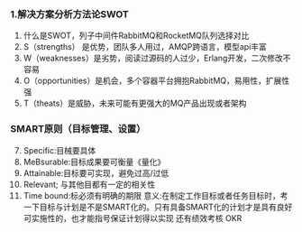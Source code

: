 ### 1.解决方案分析方法论SWOT

 1. 什么是SWOT，列子中间件RabbitMQ和RocketMQ队列选择对比
 2. S（strengths） 是优势，团队多人用过，AMQP跨语言，模型api丰富
 3. W（weaknesses）是劣势，阅读过源码的人过少，Erlang开发，二次修改不容易
 4. O（opportunities）是机会，多个容器平台拥抱RabbitMQ，易用性，扩展性强
 5. T（theats）是威胁，未来可能有更强大的MQ产品出现或者架构
 
 ### SMART原则（目标管理、设置）
 7. Specific:目械要具体
 8. MeBsurable:目标成果要可衡量《量化》
 9. Attainable:目标要可实现，避免过高/过低
 10. Relevant; 与其他目都有一定的相关性
 11. Time bound:标必须有明确的期限
意义:在制定工作目标或者任务目标时，考一下目标与计划是不是SMART化的。只有具备SMART化的计划才是具有良好可实施性的，也才能指号保证计划得以实现
还有绩效考核 OKR



<!--stackedit_data:
eyJoaXN0b3J5IjpbLTE2Mjg5NTIyNDQsOTE2NTU2ODY2LC0xMj
U2MTE2NTA2LDQ4NDI0MDIyOSwtNTU2MjQxMjE3LC0xNzI4MTYy
NDkzXX0=
-->